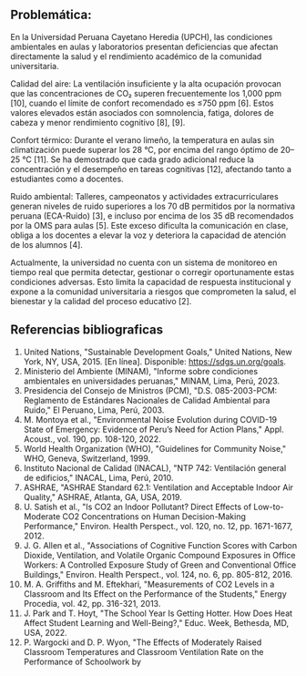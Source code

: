 ## Problemática:

En la Universidad Peruana Cayetano Heredia (UPCH), las condiciones ambientales en aulas y laboratorios presentan deficiencias que afectan directamente la salud y el rendimiento académico de la comunidad universitaria.

Calidad del aire: La ventilación insuficiente y la alta ocupación provocan que las concentraciones de CO₂ superen frecuentemente los 1,000 ppm [10], cuando el límite de confort recomendado es ≤750 ppm [6]. Estos valores elevados están asociados con somnolencia, fatiga, dolores de cabeza y menor rendimiento cognitivo [8], [9].

Confort térmico: Durante el verano limeño, la temperatura en aulas sin climatización puede superar los 28 °C, por encima del rango óptimo de 20–25 °C [11]. Se ha demostrado que cada grado adicional reduce la concentración y el desempeño en tareas cognitivas [12], afectando tanto a estudiantes como a docentes.

Ruido ambiental: Talleres, campeonatos y actividades extracurriculares generan niveles de ruido superiores a los 70 dB permitidos por la normativa peruana (ECA-Ruido) [3], e incluso por encima de los 35 dB recomendados por la OMS para aulas [5]. Este exceso dificulta la comunicación en clase, obliga a los docentes a elevar la voz y deteriora la capacidad de atención de los alumnos [4].

Actualmente, la universidad no cuenta con un sistema de monitoreo en tiempo real que permita detectar, gestionar o corregir oportunamente estas condiciones adversas. Esto limita la capacidad de respuesta institucional y expone a la comunidad universitaria a riesgos que comprometen la salud, el bienestar y la calidad del proceso educativo [2].

## Referencias bibliograficas

1. United Nations, "Sustainable Development Goals," United Nations, New York, NY, USA, 2015. [En línea]. Disponible: https://sdgs.un.org/goals.
2. Ministerio del Ambiente (MINAM), "Informe sobre condiciones ambientales en universidades peruanas," MINAM, Lima, Perú, 2023.
3. Presidencia del Consejo de Ministros (PCM), "D.S. 085-2003-PCM: Reglamento de Estándares Nacionales de Calidad Ambiental para Ruido," El Peruano, Lima, Perú, 2003.
4.  M. Montoya et al., "Environmental Noise Evolution during COVID-19 State of Emergency: Evidence of Peru’s Need for Action Plans," Appl. Acoust., vol. 190, pp. 108-120, 2022.
5. World Health Organization (WHO), "Guidelines for Community Noise," WHO, Geneva, Switzerland, 1999.
6. Instituto Nacional de Calidad (INACAL), "NTP 742: Ventilación general de edificios," INACAL, Lima, Perú, 2010.
7. ASHRAE, "ASHRAE Standard 62.1: Ventilation and Acceptable Indoor Air Quality," ASHRAE, Atlanta, GA, USA, 2019.
8. U. Satish et al., "Is CO2 an Indoor Pollutant? Direct Effects of Low-to-Moderate CO2 Concentrations on Human Decision-Making Performance," Environ. Health Perspect., vol. 120, no. 12, pp. 1671-1677, 2012.
9. J. G. Allen et al., "Associations of Cognitive Function Scores with Carbon Dioxide, Ventilation, and Volatile Organic Compound Exposures in Office Workers: A Controlled Exposure Study of Green and Conventional Office Buildings," Environ. Health Perspect., vol. 124, no. 6, pp. 805-812, 2016.
10. M. A. Griffiths and M. Eftekhari, "Measurements of CO2 Levels in a Classroom and Its Effect on the Performance of the Students," Energy Procedia, vol. 42, pp. 316-321, 2013.
12. J. Park and T. Hoyt, "The School Year Is Getting Hotter. How Does Heat Affect Student Learning and Well-Being?," Educ. Week, Bethesda, MD, USA, 2022.
13. P. Wargocki and D. P. Wyon, "The Effects of Moderately Raised Classroom Temperatures and Classroom Ventilation Rate on the Performance of Schoolwork by 
